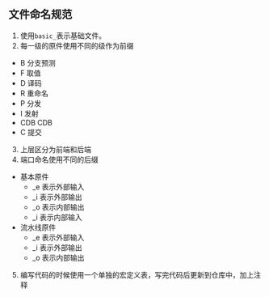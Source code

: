 ## 文件命名规范

1. 使用`basic_`表示基础文件。
2. 每一级的原件使用不同的级作为前缀
  - B 分支预测
  - F 取值
  - D 译码
  - R 重命名
  - P 分发
  - I 发射
  - CDB CDB
  - C 提交
3. 上层区分为前端和后端
4. 端口命名使用不同的后缀
  - 基本原件
    - _e 表示外部输入
    - _i 表示外部输出
    - _o 表示内部输出
    - _i 表示内部输入
  - 流水线原件
    - _e 表示外部输入
    - _i 表示外部输出
    - _o 表示内部输出
5. 编写代码的时候使用一个单独的宏定义表，写完代码后更新到仓库中，加上注释
